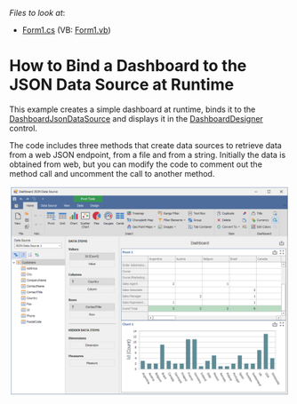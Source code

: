 <!-- default file list -->
*Files to look at*:
* [Form1.cs](./CS/DashboardJsonExample/Form1.cs) (VB: [Form1.vb](./VB/DashboardJsonExample/Form1.vb))
<!-- default file list end -->

# How to Bind a Dashboard to the JSON Data Source at Runtime

This example creates a simple dashboard at runtime, binds it to the [DashboardJsonDataSource](https://docs.devexpress.com/Dashboard/DevExpress.DashboardCommon.DashboardJsonDataSource) and displays it in the [DashboardDesigner](https://docs.devexpress.com/Dashboard/DevExpress.DashboardWin.DashboardDesigner) control.

The code includes three methods that create data sources to retrieve data from a web JSON endpoint, from a file and from a string. Initially the data is obtained from web, but you can modify the code to comment out the method call and uncomment the call to another method.

![](/images/screenshot.png)